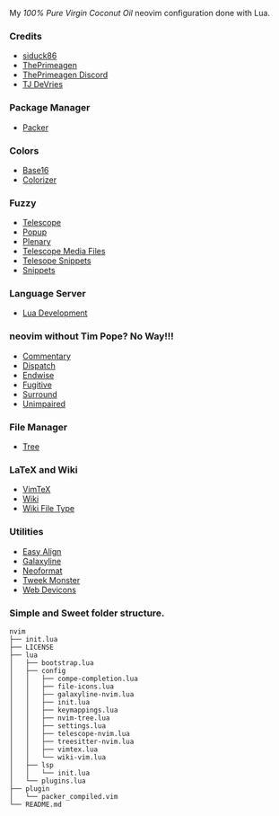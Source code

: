 My *100% Pure Virgin Coconut Oil* neovim configuration done with Lua.

### Credits
* [siduck86](https://github.com/siduck76/neovim-dotfiles)
* [ThePrimeagen](https://github.com/ThePrimeagen)
* [ThePrimeagen Discord](https://discord.gg/3ujcVMe)
* [TJ DeVries](https://github.com/tjdevries)

### Package Manager
* [Packer](https://github.com/wbthomason/packer.nvim)

### Colors
* [Base16](https://github.com/siduck76/nvim-base16.lua)
* [Colorizer](https://github.com/norcalli/nvim-colorizer.lua)

### Fuzzy
* [Telescope](https://github.com/nvim-telescope/telescope.nvim)
* [Popup](https://github.com/vim-lua/popup.nvim)
* [Plenary](https://github.com/nvim-lua/plenary.nvim)
* [Telescope Media Files](https://github.com/nvim-telescope/telescope-media-files.nvim)
* [Telesope Snippets](https://github.com/nvim-telescope/telescope-snippets.nvim)
* [Snippets](https://github.com/norcalli/snippets.nvim)

### Language Server
* [Lua Development](https://github.com/tjdevries/nlua.nvim)

### neovim without Tim Pope?  No Way!!!
* [Commentary](https://github.com/tpope/vim-commentary)
* [Dispatch](https://github.com/tpope/vim-dispatch)
* [Endwise](https://github.com/tpope/vim-endwise)
* [Fugitive](https://github.com/tpope/vim-fugitive)
* [Surround](https://github.com/tpope/vim-surround)
* [Unimpaired](https://github.com/tpope/vim-unimpaired)

### File Manager 
* [Tree](https://github.com/kyazdani42/nvim-tree.lua)

### LaTeX and Wiki
* [VimTeX](https://github.com/lervag/vimtex)
* [Wiki](https://github.com/lervag/wiki.vim)
* [Wiki File Type](https://github.com/lervag/wiki-ft.vim)

### Utilities 
* [Easy Align](https://github.com/junegunn/vim-easy-align)
* [Galaxyline](https://github.com/glepnir/galaxyline.nvim)
* [Neoformat](https://github.com/sbdchd/neoformat)
* [Tweek Monster](https://github.com/tweekmonster/startuptime.vim)
* [Web Devicons](https://github.com/kyazdani42/nvim-web-devicons)

### Simple and Sweet folder structure.

```
nvim
├── init.lua
├── LICENSE
├── lua
│   ├── bootstrap.lua
│   ├── config
│   │   ├── compe-completion.lua
│   │   ├── file-icons.lua
│   │   ├── galaxyline-nvim.lua
│   │   ├── init.lua
│   │   ├── keymappings.lua
│   │   ├── nvim-tree.lua
│   │   ├── settings.lua
│   │   ├── telescope-nvim.lua
│   │   ├── treesitter-nvim.lua
│   │   ├── vimtex.lua
│   │   └── wiki-vim.lua
│   ├── lsp
│   │   └── init.lua
│   └── plugins.lua
├── plugin
│   └── packer_compiled.vim
└── README.md
```

